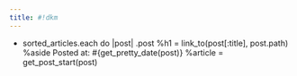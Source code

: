 ```yaml
---
title: #!dkm
---
```


- sorted_articles.each do |post|
  .post
    %h1 
      = link_to(post[:title], post.path)
    %aside Posted at: #{get_pretty_date(post)}
    %article
      = get_post_start(post)
